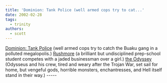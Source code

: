 ```yaml
---
title: 'Dominion: Tank Police (well armed cops try to cat...'
date: 2002-02-28
tags:
  - trinity
authors:
  - scott
---
```


[Dominion: Tank Police](http://us.imdb.com/Title?0278419) (well armed cops try to catch the Buaku gang in a polluted megalopolis.)
[Rushmore](http://us.imdb.com/Title?0128445) (a brilliant but undisciplined prep-school student competes with a jaded businessman over a girl.)
[the Odyssey](http://us.imdb.com/Title?0118414) (Odysseus and his crew, tired and weary after the Trojan War, set sail for home, but vengeful gods, horrible monsters, enchantresses, and Hell itself stand in their way.) -----
